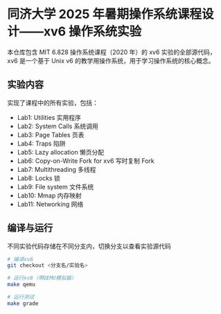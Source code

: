 # 同济大学 2025 年暑期操作系统课程设计——xv6 操作系统实验

本仓库包含 MIT 6.828 操作系统课程（2020 年）的 xv6 实验的全部源代码，xv6 是一个基于 Unix v6 的教学用操作系统，用于学习操作系统的核心概念。

## 实验内容

实现了课程中的所有实验，包括：

- Lab1: Utilities 实用程序
- Lab2: System Calls 系统调用
- Lab3: Page Tables 页表
- Lab4: Traps 陷阱
- Lab5: Lazy allocation 懒页分配
- Lab6: Copy-on-Write Fork for xv6 写时复制 Fork
- Lab7: Multithreading 多线程
- Lab8: Locks 锁
- Lab9: File system 文件系统
- Lab10: Mmap 内存映射
- Lab11: Networking 网络

## 编译与运行

不同实验代码存储在不同分支内，切换分支以查看实验源代码

```bash
# 编译xv6
git checkout <分支名/实验名>

# 运行xv6（带QEMU模拟器）
make qemu

# 运行测试
make grade
```
